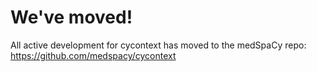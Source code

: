 # We've moved!
All active development for cycontext has moved to the medSpaCy repo: https://github.com/medspacy/cycontext
